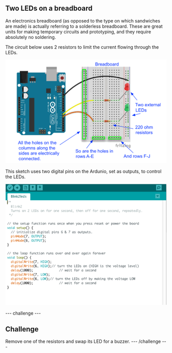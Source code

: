 ## Two LEDs on a breadboard

An electronics breadboard (as opposed to the type on which sandwiches are made) is actually referring to a solderless breadboard. These are great units for making temporary circuits and prototyping, and they require absolutely no soldering.

The circuit below uses 2 resistors to limit the current flowing through the LEDs.

![](images/twoleds.png)

This sketch uses two digital pins on the Ardunio, set as outputs, to control the LEDs.

![](images/twoleds-code.png)

--- challenge ---
## Challenge

Remove one of the resistors and swap its LED for a buzzer.
--- /challenge ---
